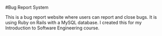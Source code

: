 #Bug Report System

This is a bug report website where users can report and close bugs. It is using
Ruby on Rails with a MySQL database. I created this for my Introduction to Software
Engineering course.
